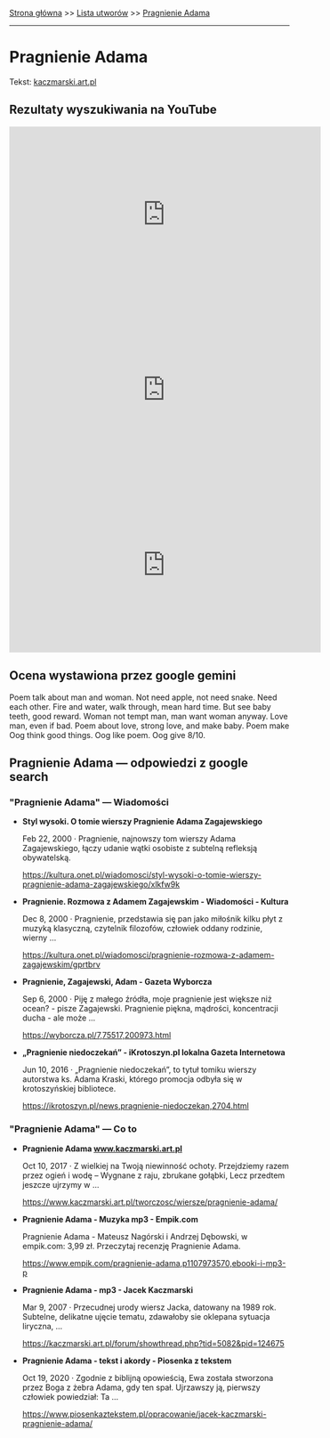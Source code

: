 [Strona główna](../index.md) >> [Lista utworów](../list.md) >> [Pragnienie Adama](474.md)

---

# Pragnienie Adama

Tekst: [kaczmarski.art.pl](https://www.kaczmarski.art.pl/tworczosc/wiersze/pragnienie-adama/)

## Rezultaty wyszukiwania na YouTube

<iframe width="560" height="315" src="https://www.youtube.com/embed/I8gGJQXxhXE?si=IdontcarewhotheIRSsendsImnotpayingtaxes" title="YouTube video player" frameborder="0" allow="accelerometer; autoplay; clipboard-write; encrypted-media; gyroscope; picture-in-picture; web-share" referrerpolicy="strict-origin-when-cross-origin" allowfullscreen></iframe>

<iframe width="560" height="315" src="https://www.youtube.com/embed/gEOTKM8S4y0?si=IdontcarewhotheIRSsendsImnotpayingtaxes" title="YouTube video player" frameborder="0" allow="accelerometer; autoplay; clipboard-write; encrypted-media; gyroscope; picture-in-picture; web-share" referrerpolicy="strict-origin-when-cross-origin" allowfullscreen></iframe>

<iframe width="560" height="315" src="https://www.youtube.com/embed/UMiXSwRNXC8?si=IdontcarewhotheIRSsendsImnotpayingtaxes" title="YouTube video player" frameborder="0" allow="accelerometer; autoplay; clipboard-write; encrypted-media; gyroscope; picture-in-picture; web-share" referrerpolicy="strict-origin-when-cross-origin" allowfullscreen></iframe>

## Ocena wystawiona przez google gemini

Poem talk about man and woman. Not need apple, not need snake. Need each other. Fire and water, walk through, mean hard time. But see baby teeth, good reward. Woman not tempt man, man want woman anyway. Love man, even if bad. Poem about love, strong love, and make baby. Poem make Oog think good things. Oog like poem. Oog give 8/10.


## Pragnienie Adama — odpowiedzi z google search

### "Pragnienie Adama" — Wiadomości

- **Styl wysoki. O tomie wierszy Pragnienie Adama Zagajewskiego**

    Feb 22, 2000  ·  Pragnienie, najnowszy tom wierszy Adama Zagajewskiego, łączy udanie wątki osobiste z subtelną refleksją obywatelską. 

   <https://kultura.onet.pl/wiadomosci/styl-wysoki-o-tomie-wierszy-pragnienie-adama-zagajewskiego/xlkfw9k>
- **Pragnienie. Rozmowa z Adamem Zagajewskim - Wiadomości - Kultura**

    Dec 8, 2000  ·  Pragnienie, przedstawia się pan jako miłośnik kilku płyt z muzyką klasyczną, czytelnik filozofów, człowiek oddany rodzinie, wierny ... 

   <https://kultura.onet.pl/wiadomosci/pragnienie-rozmowa-z-adamem-zagajewskim/gprtbrv>
- **Pragnienie, Zagajewski, Adam - Gazeta Wyborcza**

    Sep 6, 2000  ·  Piję z małego źródła, moje pragnienie jest większe niż ocean? - pisze Zagajewski. Pragnienie piękna, mądrości, koncentracji ducha - ale może ... 

   <https://wyborcza.pl/7,75517,200973.html>
- **„Pragnienie niedoczekań” - iKrotoszyn.pl lokalna Gazeta Internetowa**

    Jun 10, 2016  ·  „Pragnienie niedoczekań”, to tytuł tomiku wierszy autorstwa ks. Adama Kraski, którego promocja odbyła się w krotoszyńskiej bibliotece. 

   <https://ikrotoszyn.pl/news,pragnienie-niedoczekan,2704.html>

### "Pragnienie Adama" — Co to

- **Pragnienie Adama www.kaczmarski.art.pl**

    Oct 10, 2017  ·  Z wielkiej na Twoją niewinność ochoty. Przejdziemy razem przez ogień i wodę – Wygnane z raju, zbrukane gołąbki, Lecz przedtem jeszcze ujrzymy w ... 

   <https://www.kaczmarski.art.pl/tworczosc/wiersze/pragnienie-adama/>
- **Pragnienie Adama - Muzyka mp3 - Empik.com**

    Pragnienie Adama - Mateusz Nagórski i Andrzej Dębowski, w empik.com: 3,99 zł. Przeczytaj recenzję Pragnienie Adama. 

   <https://www.empik.com/pragnienie-adama,p1107973570,ebooki-i-mp3-p>
- **Pragnienie Adama - mp3 - Jacek Kaczmarski**

    Mar 9, 2007  ·  Przecudnej urody wiersz Jacka, datowany na 1989 rok. Subtelne, delikatne ujęcie tematu, zdawałoby sie oklepana sytuacja liryczna, ... 

   <https://kaczmarski.art.pl/forum/showthread.php?tid=5082&pid=124675>
- **Pragnienie Adama - tekst i akordy - Piosenka z tekstem**

    Oct 19, 2020  ·  Zgodnie z biblijną opowieścią, Ewa została stworzona przez Boga z żebra Adama, gdy ten spał. Ujrzawszy ją, pierwszy człowiek powiedział: Ta ... 

   <https://www.piosenkaztekstem.pl/opracowanie/jacek-kaczmarski-pragnienie-adama/>

